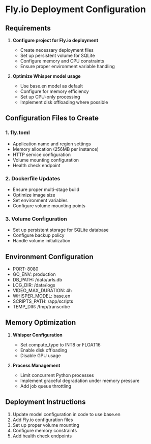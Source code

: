 # Fly.io Deployment Configuration

## Requirements

1. **Configure project for Fly.io deployment**
   - Create necessary deployment files
   - Set up persistent volume for SQLite
   - Configure memory and CPU constraints
   - Ensure proper environment variable handling

2. **Optimize Whisper model usage**
   - Use base.en model as default
   - Configure for memory efficiency
   - Set up CPU-only processing
   - Implement disk offloading where possible

## Configuration Files to Create

### 1. fly.toml
- Application name and region settings
- Memory allocation (256MB per instance)
- HTTP service configuration
- Volume mounting configuration
- Health check endpoint

### 2. Dockerfile Updates
- Ensure proper multi-stage build
- Optimize image size
- Set environment variables
- Configure volume mounting points

### 3. Volume Configuration
- Set up persistent storage for SQLite database
- Configure backup policy
- Handle volume initialization

## Environment Configuration

- PORT: 8080
- GO_ENV: production
- DB_PATH: /data/urls.db
- LOG_DIR: /data/logs
- VIDEO_MAX_DURATION: 4h
- WHISPER_MODEL: base.en
- SCRIPTS_PATH: /app/scripts
- TEMP_DIR: /tmp/transcribe

## Memory Optimization

1. **Whisper Configuration**
   - Set compute_type to INT8 or FLOAT16
   - Enable disk offloading
   - Disable GPU usage

2. **Process Management**
   - Limit concurrent Python processes
   - Implement graceful degradation under memory pressure
   - Add job queue throttling

## Deployment Instructions

1. Update model configuration in code to use base.en
2. Add Fly.io configuration files
3. Set up proper volume mounting
4. Configure memory constraints
5. Add health check endpoints
